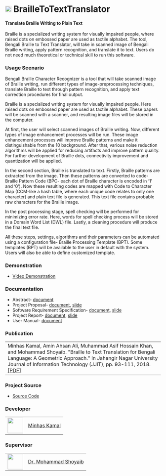 <h1> <img src="https://cloud.githubusercontent.com/assets/5456665/21795219/b66ae1c2-d72a-11e6-9c12-fb53adfa54c4.png" width="20" height=auto /> BrailleToTextTranslator </h1>

#### Translate Braille Writing to Plain Text

Braille is a specialized writing system for visually impaired people, where raised dots on embossed paper are used as tactile alphabet. The tool, Bengali Braille to Text Translator, will take in scanned image of Bengali Braille writing, apply pattern recognition, and translate it to text. Users do not need much theoretical or technical skill to run this software.

### Usage Scenario
Bengali Braille Character Recognizer is a tool that will take scanned image of Braille writing, run different types of image-preprocessing techniques, translate Braille to text through pattern recognition, and apply text correction procedures for final output.

Braille is a specialized writing system for visually impaired people. Here raised dots on embossed paper are used as tactile alphabet. These papers will be scanned with a scanner, and resulting image files will be stored in the computer.

At first, the user will select scanned images of Braille writing. Now, different types of image enhancement processes will be run. These image enhancement processes will improve Braille patterns and make it distinguishable from the 10 background. After that, various noise reduction algorithms will be applied for reducing artifacts and improve pattern quality. For further development of Braille dots, connectivity improvement and quantization will be applied.

In the second section, Braille is translated to text. Firstly, Braille patterns are extracted from the image. Then these patterns are converted to code- Braille Pattern Code (BPC- each dot of Braille character is encoded in ‘1’ and ‘0’). Now these resulting codes are mapped with Code to Character Map (CCM-like a hash table, where each unique code relates to only one character) and plain text file is generated. This text file contains probable raw characters for the Braille image. 

In the post processing stage, spell checking will be performed for minimizing error rate. Here, words for spell checking process will be stored in a Domain Word List (DWL) file. Lastly, a cleaning procedure will produce the final text file.

All these steps, settings, algorithms and their parameters can be automated using a configuration file- Braille Processing Template (BPT). Some templates (BPT) will be available to the user in default with the system. Users will also be able to define customized template.

### Demonstration
- [Video Demonstration](https://drive.google.com/file/d/0B54vrHge-bxdM3h2MmtRN3lYNHM/view?usp=sharing&resourcekey=0-p8C0-nURvHR2wa9OkCAtkA)

### Documentation
- Abstract- [document](https://www.slideshare.net/100005232690054/abstract-bengali-braille-to-text-translator)
- Project Proposal- [document](https://www.slideshare.net/100005232690054/project-proposal-bengali-braille-to-text-translation), [slide](https://www.slideshare.net/100005232690054/software-project-proposal-bengali-braille-to-text-translation)
- Software Requirement Specification- [document](https://www.slideshare.net/100005232690054/software-requirements-specification-on-bengali-braille-to-text-translator), [slide](https://drive.google.com/open?id=0B54vrHge-bxdbEVMWDhEa3NLTHM)
- Project Report- [document](https://www.slideshare.net/100005232690054/project-report-bengali-braille-to-text-translator), [slide](https://drive.google.com/open?id=0B54vrHge-bxdU2ZEYW9IODcxbG8)
- User Manual- [document](https://drive.google.com/open?id=0B54vrHge-bxdT2pjdGdQNG5yWWc)

### Publication

<table>
<tr><td>Minhas Kamal, Amin Ahsan Ali, Muhammad Asif Hossain Khan, and Mohammad Shoyaib. "Braille to Text Translation for Bengali Language: A Geometric Approach." In Jahangir Nagar University Journal of Information Technology (JJIT), pp. 93-111, 2018. <a href="https://arxiv.org/abs/2012.01494">[PDF]</a> </td></tr>
</table>

### Project Source
- [Source Code](https://bitbucket.org/MinhasKamal/brailletotexttranslator)

### Developer

<table>
<tr> <td><img src="https://avatars0.githubusercontent.com/u/5456665?v=3&s=460" height="50" width=auto /></td> <td><a href="https://minhaskamal.github.io">Minhas Kamal</a></td> </tr>
</table>

### Supervisor

<table>
<tr> <td><img src="http://www.iit.du.ac.bd/internal/assets/profile_pic/profile_pic_05-Mar-2018__04_03_22__1243863525.JPG" height="50" width=auto /></td> <td><a href="http://www.iit.du.ac.bd/about_iit/individual_teacher/48">Dr. Mohammad Shoyaib</a></td> </tr>
</table>
